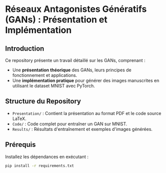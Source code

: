 # Réseaux Antagonistes Génératifs (GANs) : Présentation et Implémentation
## Introduction
Ce repository présente un travail détaillé sur les GANs, comprenant :  
- Une **présentation théorique** des GANs, leurs principes de fonctionnement et applications.  
- Une **implémentation pratique** pour générer des images manuscrites en utilisant le dataset MNIST avec PyTorch.  

## Structure du Repository
- `Presentation/` : Contient la présentation au format PDF et le code source LaTeX.  
- `Code/` : Code complet pour entraîner un GAN sur MNIST.  
- `Results/` : Résultats d'entraînement et exemples d'images générées.

## Prérequis
Installez les dépendances en exécutant :  
```bash
pip install -r requirements.txt
